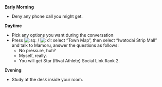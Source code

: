 **Early Morning**

- Deny any phone call you might get.

**Daytime**

- Pick any options you want during the conversation
- Press ![:sq:](https://www.powerpyx.com/wp-includes/images/smilies/square.png) / ![:x1:](https://www.powerpyx.com/wp-includes/images/smilies/x1.png) select “Town Map”, then select “Iwatodai Strip Mall” and talk to Mamoru, answer the questions as follows:
  - No pressure, huh?
  - Myself, really.
  - You will get Star (Rival Athlete) Social Link Rank 2.

**Evening**

- Study at the desk inside your room.
